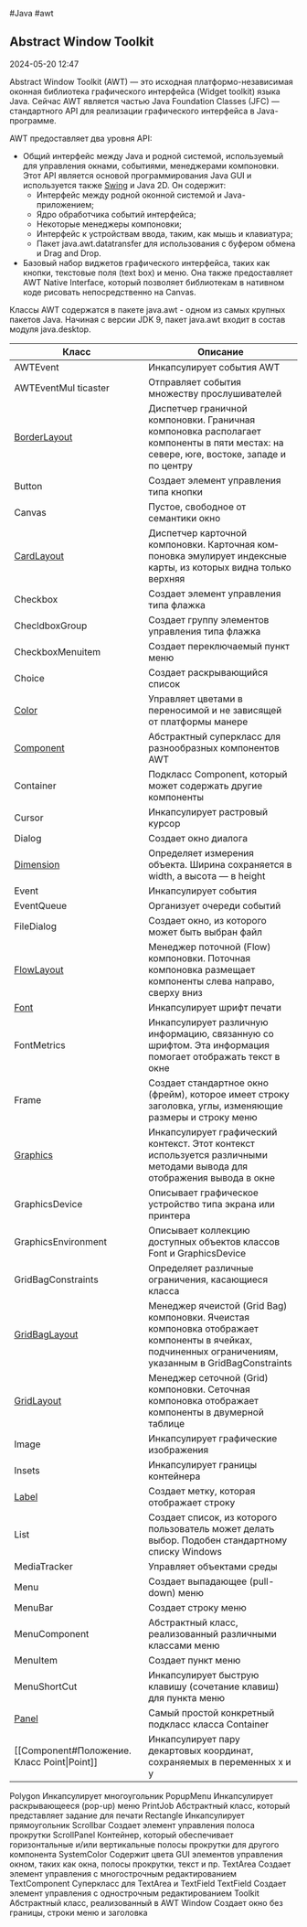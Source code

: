 #Java #awt 

##  Abstract Window Toolkit

2024-05-20 12:47

Abstract Window Toolkit (AWT) — это исходная платформо-независимая оконная библиотека графического интерфейса (Widget toolkit) языка Java. Сейчас AWT является частью Java Foundation Classes (JFC) — стандартного API для реализации графического интерфейса в Java-программе.

AWT предоставляет два уровня API:
- Общий интерфейс между Java и родной системой, используемый для управления окнами, событиями, менеджерами компоновки. Этот API является основой программирования Java GUI и используется также [Swing](Swing) и Java 2D. Он содержит:
	- Интерфейс между родной оконной системой и Java-приложением;
	- Ядро обработчика событий интерфейса;
	- Некоторые менеджеры компоновки;
	- Интерфейс к устройствам ввода, таким, как мышь и клавиатура;
	- Пакет java.awt.datatransfer для использования с буфером обмена и Drag and Drop.
- Базовый набор виджетов графического интерфейса, таких как кнопки, текстовые поля (text box) и меню. Она также предоставляет AWT Native Interface, который позволяет библиотекам в нативном коде рисовать непосредственно на Canvas.

Классы AWT содержатся в пакете java.awt - одном из самых крупных
пакетов Java. Начиная с версии JDK 9, пакет java.awt входит в состав
модуля java.desktop.

| Класс                                       | Описание                                                                                                                                                  |
| ------------------------------------------- | --------------------------------------------------------------------------------------------------------------------------------------------------------- |
| AWTEvent                                    | Инкапсулирует события AWT                                                                                                                                 |
| AWТEventМul ticaster                        | Отправляет события множеству прослушивателей                                                                                                              |
| [BorderLayout](BorderLayout)                | Диспетчер граничной компоновки. Граничная компоновка располагает компоненты в пяти местах: на севере, юrе, востоке, западе и по центру                    |
| Button                                      | Создает элемент управления типа кнопки                                                                                                                    |
| Canvas                                      | Пустое, свободное от семантики окно                                                                                                                       |
| [CardLayout](CardLayout)                    | Диспетчер карточной компоновки. Карточная ком­поновка эмулирует индексные карты, из которых видна только верхняя                                          |
| Checkbox                                    | Создает элемент управления типа флажка                                                                                                                    |
| ChecldboxGroup                              | Создает группу элементов управления типа флажка                                                                                                           |
| CheckboxМenuitem                            | Создает переключаемый пункт меню                                                                                                                          |
| Choice                                      | Создает раскрывающийся список                                                                                                                             |
| [Color](Color)                              | Управляет цветами в переносимой и не зависящей от платформы манере                                                                                        |
| [Component](Component)                      | Абстрактный суперкласс для разнообразных ком­понентов AWT                                                                                                 |
| Container                                   | Подкласс Component, который может содержать  другие компоненты                                                                                            |
| Cursor                                      | Инкапсулирует растровый курсор                                                                                                                            |
| Dialog                                      | Создает окно диалога                                                                                                                                      |
| [Dimension](Dimension)                      | Определяет измерения объекта. Ширина  сохраняется в width, а высота — в height                                                                            |
| Event                                       | Инкапсулирует события                                                                                                                                     |
| EventQueue                                  | Организует очереди событий                                                                                                                                |
| FileDialog                                  | Создает окно, из которого может быть выбран файл                                                                                                          |
| [FlowLayout](FlowLayout)                    | Менеджер поточной (Flow) компоновки. Поточная компоновка размещает компоненты cлева направо,  сверху вниз                                                 |
| [Font](Font)                                | Инкапсулирует шрифт печати                                                                                                                                |
| FontMetrics                                 | Инкапсулирует различную информацию, связанную  со шрифтом. Эта информация помогает отображать  текст в окне                                               |
| Frame                                       | Создает стандартное окно (фрейм), которое имеет строку заголовка, углы, изменяющие размеры и строку меню                                                  |
| [Graphics](Graphics)                        | Инкапсулирует графический контекст. Этот контекст используется различными методами вывода для  отображения вывода в окне                                  |
| GraphicsDevice                              | Описывает графическое устройство типа экрана или  принтера                                                                                                |
| GraphicsEnvironment                         | Описывает коллекцию доступных объектов классов  Font и GraphicsDevice                                                                                     |
| GridBagConstraints                          | Определяет различные ограничения, касающиеся класса                                                                                                       |
| [GridBagLayout](GridBagLayout)              | Менеджер ячеистой (Grid Bag) компоновки.  Ячеистая компоновка отображает компоненты в  ячейках, подчиненных ограничениям, указанным в  GridBagConstraints |
| [GridLayout](GridLayout)                    | Менеджер сеточной (Grid) компоновки. Сеточная компоновка отображает компоненты в двумерной таблице                                                        |
| Image                                       | Инкапсулирует графические изображения                                                                                                                     |
| Insets                                      | Инкапсулирует границы контейнера                                                                                                                          |
| [Label](Label)                              | Создает метку, которая отображает строку                                                                                                                  |
| List                                        | Создает список, из которого пользователь может делать выбор. Подобен стандартному списку Windows                                                          |
| MediaTracker                                | Управляет объектами среды                                                                                                                                 |
| Menu                                        | Создает выпадающее (pull-down) меню                                                                                                                       |
| MenuBar                                     | Создает строку меню                                                                                                                                       |
| MenuComponent                               | Абстрактный класс, реализованный различными классами меню                                                                                                 |
| MenuItem                                    | Создает пункт меню                                                                                                                                        |
| MenuShortCut                                | Инкапсулирует быструю клавишу (сочетание клавиш) для пункта меню                                                                                          |
| [Panel](Panel)                              | Самый простой конкретный подкласс класса Container                                                                                                        |
| [[Component#Положение. Класс Point\|Point]] | Инкапсулирует пару декартовых координат, сохраняемых в переменных х и у                                                                                   |




Polygon
Инкапсулирует многоугольник
PopupMenu
Инкапсулирует раскрывающееся (pop-up) меню
PrintJob
Абстрактный класс, который представляет задание
для печати
Rectangle
Инкапсулирует прямоугольник
Scrollbar
Создает элемент управления полоса прокрутки
ScrollPanel
Контейнер, который обеспечивает горизонтальные
и/или вертикальные полосы прокрутки для другого
компонента
SystemColor
Содержит цвета GUI элементов управления окном,
таких как окна, полосы прокрутки, текст и пр.
TextArea
Создает элемент управления с многострочным
редактированием
TextComponent
Суперкласс для TextArea и TextField
TextField
Создает элемент управления с однострочным
редактированием
Toolkit
Абстрактный класс, реализованный в AWT
Window
Создает окно без границы, строки меню и заголовка